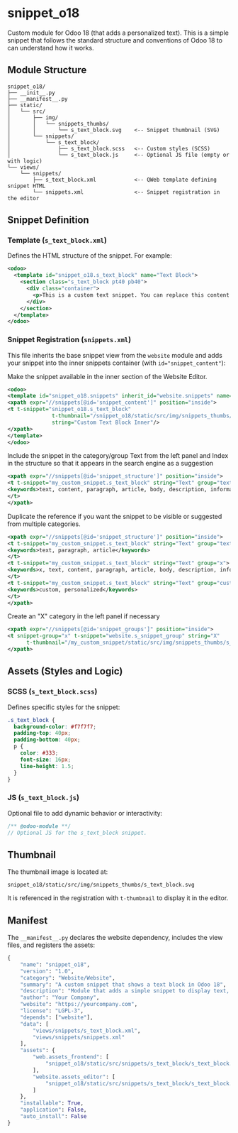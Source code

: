 # snippet_o18

Custom module for Odoo 18 (that adds a personalized text). This is a simple snippet that follows the standard structure and conventions of Odoo 18 to can understand how it works.

## Module Structure

```
snippet_o18/
├── __init__.py
├── __manifest__.py
├── static/
│   └── src/
│       ├── img/
│       │   └── snippets_thumbs/
│       │       └── s_text_block.svg    <-- Snippet thumbnail (SVG)
│       └── snippets/
│           └── s_text_block/
│               ├── s_text_block.scss   <-- Custom styles (SCSS)
│               └── s_text_block.js     <-- Optional JS file (empty or with logic)
└── views/
    └── snippets/
        ├── s_text_block.xml            <-- QWeb template defining snippet HTML
        └── snippets.xml                <-- Snippet registration in the editor
```

## Snippet Definition

### Template (`s_text_block.xml`)

Defines the HTML structure of the snippet. For example:

```xml
<odoo>
  <template id="snippet_o18.s_text_block" name="Text Block">
    <section class="s_text_block pt40 pb40">
      <div class="container">
        <p>This is a custom text snippet. You can replace this content with your own.</p>
      </div>
    </section>
  </template>
</odoo>
```

### Snippet Registration (`snippets.xml`)

This file inherits the base snippet view from the `website` module and adds your snippet into the inner snippets container (with `id="snippet_content"`):

Make the snippet available in the inner section of the Website Editor.

```xml
<odoo>
<template id="snippet_o18.snippets" inherit_id="website.snippets" name="snippet_o18">
<xpath expr="//snippets[@id='snippet_content']" position="inside">
<t t-snippet="snippet_o18.s_text_block"
              t-thumbnail="/snippet_o18/static/src/img/snippets_thumbs/s_text_block.svg"
              string="Custom Text Block Inner"/>
</xpath>
</template>
</odoo>
```

Include the snippet in the category/group Text from the left panel and Index in the structure so that it appears in the search engine as a suggestion

```xml
<xpath expr="//snippets[@id='snippet_structure']" position="inside">
<t t-snippet="my_custom_snippet.s_text_block" string="Text" group="text">
<keywords>text, content, paragraph, article, body, description, information</keywords>
</t>
</xpath>
```

Duplicate the reference if you want the snippet to be visible or suggested from multiple categories.

```xml
<xpath expr="//snippets[@id='snippet_structure']" position="inside">
<t t-snippet="my_custom_snippet.s_text_block" string="Text" group="text">
<keywords>text, paragraph, article</keywords>
</t>
<t t-snippet="my_custom_snippet.s_text_block" string="Text" group="x">
<keywords>x, text, content, paragraph, article, body, description, information</keywords>
</t>
<t t-snippet="my_custom_snippet.s_text_block" string="Text" group="custom">
<keywords>custom, personalized</keywords>
</t>
</xpath>
```

Create an "X" category in the left panel if necessary

```xml
<xpath expr="//snippets[@id='snippet_groups']" position="inside">
<t snippet-group="x" t-snippet="website.s_snippet_group" string="X"
      t-thumbnail="/my_custom_snippet/static/src/img/snippets_thumbs/s_x_group.svg" />
</xpath>
```

## Assets (Styles and Logic)

### SCSS (`s_text_block.scss`)

Defines specific styles for the snippet:

```scss
.s_text_block {
  background-color: #f7f7f7;
  padding-top: 40px;
  padding-bottom: 40px;
  p {
    color: #333;
    font-size: 16px;
    line-height: 1.5;
  }
}
```

### JS (`s_text_block.js`)

Optional file to add dynamic behavior or interactivity:

```javascript
/** @odoo-module **/
// Optional JS for the s_text_block snippet.
```

## Thumbnail

The thumbnail image is located at:

```
snippet_o18/static/src/img/snippets_thumbs/s_text_block.svg
```

It is referenced in the registration with `t-thumbnail` to display it in the editor.

## Manifest

The `__manifest__.py` declares the website dependency, includes the view files, and registers the assets:

```python
{
    "name": "snippet_o18",
    "version": "1.0",
    "category": "Website/Website",
    "summary": "A custom snippet that shows a text block in Odoo 18",
    "description": "Module that adds a simple snippet to display text, following Odoo 18 best practices.",
    "author": "Your Company",
    "website": "https://yourcompany.com",
    "license": "LGPL-3",
    "depends": ["website"],
    "data": [
        "views/snippets/s_text_block.xml",
        "views/snippets/snippets.xml"
    ],
    "assets": {
        "web.assets_frontend": [
            "snippet_o18/static/src/snippets/s_text_block/s_text_block.scss"
        ],
        "website.assets_editor": [
            "snippet_o18/static/src/snippets/s_text_block/s_text_block.js"
        ]
    },
    "installable": True,
    "application": False,
    "auto_install": False
}
```
